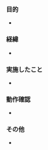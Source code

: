### 目的
<!-- このプルリクの目的は何か -->
- 

### 経緯
<!-- このプルリクエストを行った経緯 -->
- 

### 実施したこと
<!-- どのような変更、修正を実施したか -->
- 

### 動作確認
<!-- どのような動作確認を行ったのか？　結果はどうか？ -->
- 

### その他
<!-- レビュワーへの参考情報（実装上の懸念点や注意点などあれば記載） -->
- 
